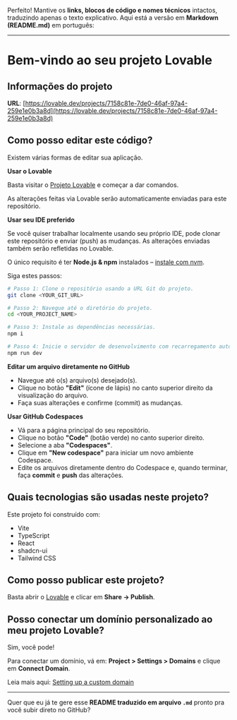 Perfeito! Mantive os **links, blocos de código e nomes técnicos** intactos, traduzindo apenas o texto explicativo.
Aqui está a versão em **Markdown (README.md)** em português:

---

# Bem-vindo ao seu projeto Lovable

## Informações do projeto

**URL**: [https://lovable.dev/projects/7158c81e-7de0-46af-97a4-259e1e0b3a8d](https://lovable.dev/projects/7158c81e-7de0-46af-97a4-259e1e0b3a8d)

## Como posso editar este código?

Existem várias formas de editar sua aplicação.

**Usar o Lovable**

Basta visitar o [Projeto Lovable](https://lovable.dev/projects/7158c81e-7de0-46af-97a4-259e1e0b3a8d) e começar a dar comandos.

As alterações feitas via Lovable serão automaticamente enviadas para este repositório.

**Usar seu IDE preferido**

Se você quiser trabalhar localmente usando seu próprio IDE, pode clonar este repositório e enviar (push) as mudanças.
As alterações enviadas também serão refletidas no Lovable.

O único requisito é ter **Node.js & npm** instalados – [instale com nvm](https://github.com/nvm-sh/nvm#installing-and-updating).

Siga estes passos:

```sh
# Passo 1: Clone o repositório usando a URL Git do projeto.
git clone <YOUR_GIT_URL>

# Passo 2: Navegue até o diretório do projeto.
cd <YOUR_PROJECT_NAME>

# Passo 3: Instale as dependências necessárias.
npm i

# Passo 4: Inicie o servidor de desenvolvimento com recarregamento automático e pré-visualização instantânea.
npm run dev
```

**Editar um arquivo diretamente no GitHub**

* Navegue até o(s) arquivo(s) desejado(s).
* Clique no botão **"Edit"** (ícone de lápis) no canto superior direito da visualização do arquivo.
* Faça suas alterações e confirme (commit) as mudanças.

**Usar GitHub Codespaces**

* Vá para a página principal do seu repositório.
* Clique no botão **"Code"** (botão verde) no canto superior direito.
* Selecione a aba **"Codespaces"**.
* Clique em **"New codespace"** para iniciar um novo ambiente Codespace.
* Edite os arquivos diretamente dentro do Codespace e, quando terminar, faça **commit** e **push** das alterações.

## Quais tecnologias são usadas neste projeto?

Este projeto foi construído com:

* Vite
* TypeScript
* React
* shadcn-ui
* Tailwind CSS

## Como posso publicar este projeto?

Basta abrir o [Lovable](https://lovable.dev/projects/7158c81e-7de0-46af-97a4-259e1e0b3a8d) e clicar em **Share -> Publish**.

## Posso conectar um domínio personalizado ao meu projeto Lovable?

Sim, você pode!

Para conectar um domínio, vá em:
**Project > Settings > Domains** e clique em **Connect Domain**.

Leia mais aqui: [Setting up a custom domain](https://docs.lovable.dev/tips-tricks/custom-domain#step-by-step-guide)

---

Quer que eu já te gere esse **README traduzido em arquivo `.md`** pronto pra você subir direto no GitHub?
